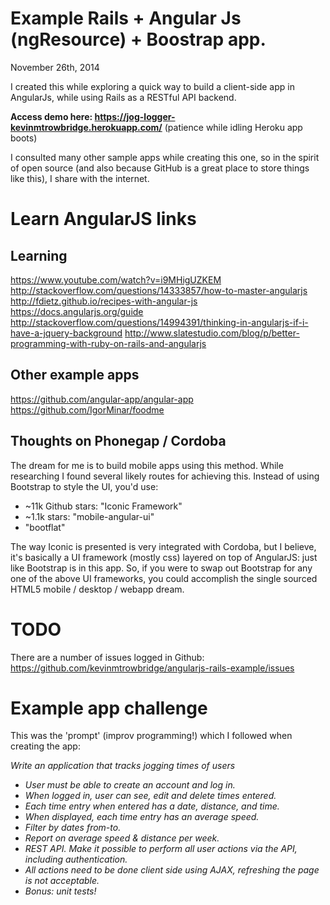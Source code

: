 # Example Rails + Angular Js (ngResource) + Boostrap app.

November 26th, 2014

I created this while exploring a quick way to build a client-side app in AngularJs, while using Rails as a
RESTful API backend.

**Access demo here: https://jog-logger-kevinmtrowbridge.herokuapp.com/** (patience while idling Heroku app boots)

I consulted many other sample apps while creating this one, so in the spirit of open source
(and also because GitHub is a great place to store things like this), I share with the internet.

# Learn AngularJS links

## Learning

https://www.youtube.com/watch?v=i9MHigUZKEM
http://stackoverflow.com/questions/14333857/how-to-master-angularjs
http://fdietz.github.io/recipes-with-angular-js
https://docs.angularjs.org/guide
http://stackoverflow.com/questions/14994391/thinking-in-angularjs-if-i-have-a-jquery-background
http://www.slatestudio.com/blog/p/better-programming-with-ruby-on-rails-and-angularjs

## Other example apps

https://github.com/angular-app/angular-app
https://github.com/IgorMinar/foodme

## Thoughts on Phonegap / Cordoba

The dream for me is to build mobile apps using this method.  While researching I found several likely routes for
achieving this.  Instead of using Bootstrap to style the UI, you'd use:
 
* ~11k Github stars: "Iconic Framework"
* ~1.1k stars: "mobile-angular-ui"
* "bootflat"

The way Iconic is presented is very integrated with Cordoba, but I believe, it's basically a UI framework (mostly css)
layered on top of AngularJS: just like Bootstrap is in this app.  So, if you were to swap out Bootstrap for any one of
the above UI frameworks, you could accomplish the single sourced HTML5 mobile / desktop / webapp dream. 

# TODO

There are a number of issues logged in Github: https://github.com/kevinmtrowbridge/angularjs-rails-example/issues

# Example app challenge

This was the 'prompt' (improv programming!) which I followed when creating the app:

<cite>
  Write an application that tracks jogging times of users
  
  * User must be able to create an account and log in.
  * When logged in, user can see, edit and delete times entered.
  * Each time entry when entered has a date, distance, and time.
  * When displayed, each time entry has an average speed.
  * Filter by dates from-to.
  * Report on average speed & distance per week.
  * REST API. Make it possible to perform all user actions via the API, including authentication.
  * All actions need to be done client side using AJAX, refreshing the page is not acceptable.
  * Bonus: unit tests!
</cite>
